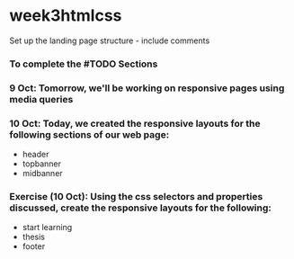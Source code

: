 # week3htmlcss
Set up the landing page structure - include comments

### To complete the #TODO Sections

### 9 Oct: Tomorrow, we'll be working on responsive pages using media queries

### 10 Oct: Today, we created the responsive layouts for the following sections of our web page:

- header
- topbanner
- midbanner

### Exercise (10 Oct): Using the css selectors and properties discussed, create the responsive layouts for the following:

- start learning
- thesis
- footer


